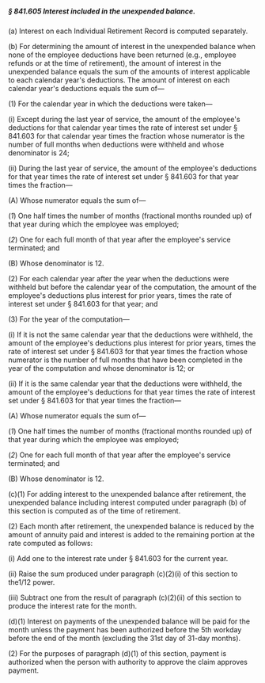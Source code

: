 ##### § 841.605 Interest included in the unexpended balance. #####

(a) Interest on each Individual Retirement Record is computed separately.

(b) For determining the amount of interest in the unexpended balance when none of the employee deductions have been returned (e.g., employee refunds or at the time of retirement), the amount of interest in the unexpended balance equals the sum of the amounts of interest applicable to each calendar year's deductions. The amount of interest on each calendar year's deductions equals the sum of—

(1) For the calendar year in which the deductions were taken—

(i) Except during the last year of service, the amount of the employee's deductions for that calendar year times the rate of interest set under § 841.603 for that calendar year times the fraction whose numerator is the number of full months when deductions were withheld and whose denominator is 24;

(ii) During the last year of service, the amount of the employee's deductions for that year times the rate of interest set under § 841.603 for that year times the fraction—

(A) Whose numerator equals the sum of—

(*1*) One half times the number of months (fractional months rounded up) of that year during which the employee was employed;

(*2*) One for each full month of that year after the employee's service terminated; and

(B) Whose denominator is 12.

(2) For each calendar year after the year when the deductions were withheld but before the calendar year of the computation, the amount of the employee's deductions plus interest for prior years, times the rate of interest set under § 841.603 for that year; and

(3) For the year of the computation—

(i) If it is not the same calendar year that the deductions were withheld, the amount of the employee's deductions plus interest for prior years, times the rate of interest set under § 841.603 for that year times the fraction whose numerator is the number of full months that have been completed in the year of the computation and whose denominator is 12; or

(ii) If it is the same calendar year that the deductions were withheld, the amount of the employee's deductions for that year times the rate of interest set under § 841.603 for that year times the fraction—

(A) Whose numerator equals the sum of—

(*1*) One half times the number of months (fractional months rounded up) of that year during which the employee was employed;

(*2*) One for each full month of that year after the employee's service terminated; and

(B) Whose denominator is 12.

(c)(1) For adding interest to the unexpended balance after retirement, the unexpended balance including interest computed under paragraph (b) of this section is computed as of the time of retirement.

(2) Each month after retirement, the unexpended balance is reduced by the amount of annuity paid and interest is added to the remaining portion at the rate computed as follows:

(i) Add one to the interest rate under § 841.603 for the current year.

(ii) Raise the sum produced under paragraph (c)(2)(i) of this section to the1/12 power.

(iii) Subtract one from the result of paragraph (c)(2)(ii) of this section to produce the interest rate for the month.

(d)(1) Interest on payments of the unexpended balance will be paid for the month unless the payment has been authorized before the 5th workday before the end of the month (excluding the 31st day of 31-day months).

(2) For the purposes of paragraph (d)(1) of this section, payment is authorized when the person with authority to approve the claim approves payment.